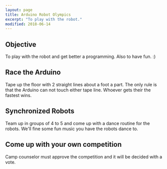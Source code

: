 ```yaml
---
layout: page
title: Arduino Robot Olympics
excerpt: "To play with the robot."
modified: 2018-06-14
---
```


## Objective

To play with the robot and get better a programming.  Also to have fun. :)

## Race the Arduino

Tape up the floor with 2 straight lines about a foot a part.  The only rule is that the Arduino can not touch either tape line.  Whoever gets their the fastest wins. 

## Synchronized Robots

Team up in groups of 4 to 5 and come up with a dance routine for the robots.  We'll fine some fun music you have the robots dance to.

## Come up with your own competition

Camp counselor must approve the competition and it will be decided with a vote.